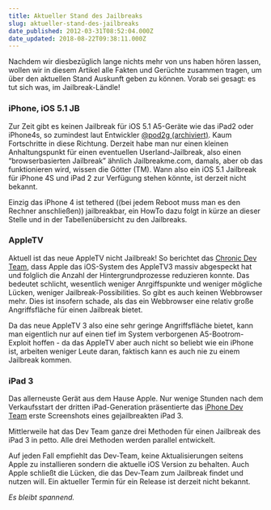 ```yaml
---
title: Aktueller Stand des Jailbreaks
slug: aktueller-stand-des-jailbreaks
date_published: 2012-03-31T08:52:04.000Z
date_updated: 2018-08-22T09:38:11.000Z
---
```


Nachdem wir diesbezüglich lange nichts mehr von uns haben hören lassen, wollen wir in diesem Artikel alle Fakten und Gerüchte zusammen tragen, um über den aktuellen Stand Auskunft geben zu können. Vorab sei gesagt: es tut sich was, im Jailbreak-Ländle!

### iPhone, iOS 5.1 JB

Zur Zeit gibt es keinen Jailbreak für iOS 5.1 A5-Geräte wie das iPad2 oder iPhone4s, so zumindest laut Entwickler [@pod2g (archiviert)](http://web.archive.org/web/20250905043545/https://twitter.com/). Kaum Fortschritte in diese Richtung. Derzeit habe man nur einen kleinen Anhaltungspunkt für einen eventuellen Userland-Jailbreak, also einen “browserbasierten Jailbreak” ähnlich Jailbreakme.com, damals, aber ob das funktionieren wird, wissen die Götter (TM). Wann also ein iOS 5.1 Jailbreak für iPhone 4S und iPad 2 zur Verfügung stehen könnte, ist derzeit nicht bekannt.

Einzig das iPhone 4 ist tethered ((bei jedem Reboot muss man es den Rechner anschließen)) jailbreakbar, ein HowTo dazu folgt in kürze an dieser Stelle und in der Tabellenübersicht zu den Jailbreaks.

### AppleTV

Aktuell ist das neue AppleTV nicht Jailbreak! So berichtet das [Chronic Dev Team](http://greenpois0n.com/?p=267), dass Apple das iOS-System des AppleTV3 massiv abgespeckt hat und folglich die Anzahl der Hintergrundprozesse reduzieren konnte. Das bedeutet schlicht, wesentlich weniger Anrgiffspunkte und weniger mögliche Lücken, weniger Jailbreak-Possibilities. So gibt es auch keinen Webbrowser mehr. Dies ist insofern schade, als das ein Webbrowser eine relativ große Angriffsfläche für einen Jailbreak bietet.

Da das neue AppleTV 3 also eine sehr geringe Angriffsfläche bietet, kann man eigentlich nur auf einen tief im System verborgenen A5-Bootrom-Exploit hoffen - da das AppleTV aber auch nicht so beliebt wie ein iPhone ist, arbeiten weniger Leute daran, faktisch kann es auch nie zu einem Jailbreak kommen.

### iPad 3

Das allerneuste Gerät aus dem Hause Apple. Nur wenige Stunden nach dem Verkaufsstart der dritten iPad-Generation präsentierte das [iPhone Dev Team](__GHOST_URL__/erste-berichte-zum-ipad-3-jailbreak/) erste Screenshots eines gejailbreakten iPad 3.

Mittlerweile hat das Dev Team ganze drei Methoden für einen Jailbreak des iPad 3 in petto. Alle drei Methoden werden parallel entwickelt.

Auf jeden Fall empfiehlt das Dev-Team, keine Aktualisierungen seitens Apple zu installieren sondern die aktuelle iOS Version zu behalten. Auch Apple schließt die Lücken, die das Dev-Team zum Jailbreak findet und nutzen will. Ein aktueller Termin für ein Release ist derzeit nicht bekannt.

*Es bleibt spannend.*
